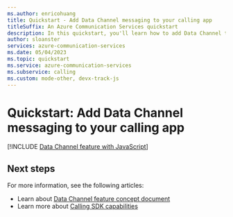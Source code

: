```yaml
---
ms.author: enricohuang
title: Quickstart - Add Data Channel messaging to your calling app
titleSuffix: An Azure Communication Services quickstart
description: In this quickstart, you'll learn how to add Data Channel to your existing calling app using Azure Communication Services.
author: sloanster
services: azure-communication-services
ms.date: 05/04/2023
ms.topic: quickstart
ms.service: azure-communication-services
ms.subservice: calling
ms.custom: mode-other, devx-track-js
---
```


# Quickstart: Add Data Channel messaging to your calling app

[!INCLUDE [Data Channel feature with JavaScript](./includes/data-channel/data-channel-javascript.md)]

## Next steps

For more information, see the following articles:

- Learn about [Data Channel feature concept document](../../concepts/voice-video-calling/data-channel.md)
- Learn more about [Calling SDK capabilities](./getting-started-with-calling.md?pivots=platform-web)
